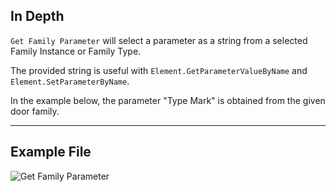 ## In Depth
`Get Family Parameter` will select a parameter as a string from a selected Family Instance or Family Type.

The provided string is useful with `Element.GetParameterValueByName` and `Element.SetParameterByName`.

 In the example below, the parameter "Type Mark" is obtained from the given door family.
___
## Example File

![Get Family Parameter](./DSRevitNodesUI.FamilyInstanceParameters_img.jpg)
